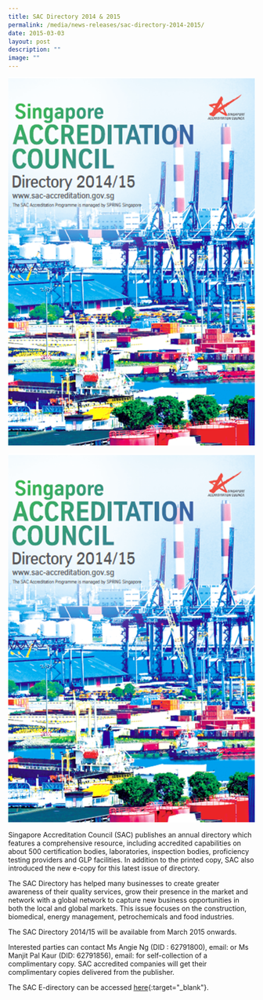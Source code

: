 ```yaml
---
title: SAC Directory 2014 & 2015
permalink: /media/news-releases/sac-directory-2014-2015/
date: 2015-03-03
layout: post
description: ""
image: ""
---
```

![sac-directory](/images/press-release/documents/SAC-Directory-2014-2015.png)

<img style="width:608px" alt="SAC directory 2014/2015" src="/images/press-release/documents/SAC-Directory-2014-2015.png"> 

Singapore Accreditation Council (SAC) publishes an annual directory which features a comprehensive resource, including accredited capabilities on about 500 certification bodies, laboratories, inspection bodies, proficiency testing providers and GLP facilities. In addition to the printed copy, SAC also introduced the new e-copy for this latest issue of directory.

The SAC Directory has helped many businesses to create greater awareness of their quality services, grow their presence in the market and network with a global network to capture new business opportunities in both the local and global markets. This issue focuses on the construction, biomedical, energy management, petrochemicals and food industries.
 
The SAC Directory 2014/15 will be available from March 2015 onwards.
 
Interested parties can contact Ms Angie Ng (DID : 62791800), email:  or Ms Manjit Pal Kaur (DID: 62791856), email:  for self-collection of a complimentary copy. SAC accredited companies will get their complimentary copies delivered from the publisher.
  
The SAC E-directory can be accessed [here](http://www.multinine.com.sg/SAC14-Flipbook/index.html){:target="\_blank"}.